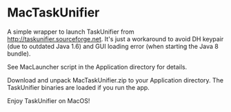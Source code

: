 # MacTaskUnifier

A simple wrapper to launch TaskUnifier from http://taskunifier.sourceforge.net. It's just a workaround to avoid DH keypair (due to outdated Java 1.6) and GUI loading error (when starting the Java 8 bundle).

See MacLauncher script in the Application directory for details.

Download and unpack MacTaskUnifier.zip to your Application directory. The TaskUnifier binaries are loaded if you run the app.

Enjoy TaskUnifier on MacOS!